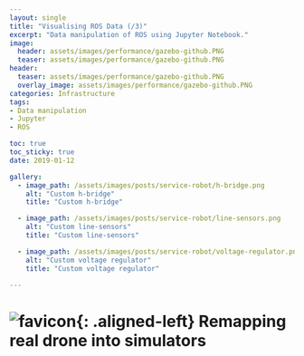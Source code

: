 ```yaml
---
layout: single
title: "Visualising ROS Data (/3)"
excerpt: "Data manipulation of ROS using Jupyter Notebook."
image:
  header: assets/images/performance/gazebo-github.PNG
  teaser: assets/images/performance/gazebo-github.PNG
header:
  teaser: assets/images/performance/gazebo-github.PNG
  overlay_image: assets/images/performance/gazebo-github.PNG
categories: Infrastructure
tags:
- Data manipulation
- Jupyter
- ROS

toc: true
toc_sticky: true
date: 2019-01-12

gallery:
  - image_path: /assets/images/posts/service-robot/h-bridge.png
    alt: "Custom h-bridge"
    title: "Custom h-bridge"

  - image_path: /assets/images/posts/service-robot/line-sensors.png
    alt: "Custom line-sensors"
    title: "Custom line-sensors"

  - image_path: /assets/images/posts/service-robot/voltage-regulator.png
    alt: "Custom voltage regulator"
    title: "Custom voltage regulator"

---
```


# ![favicon](/assets/images/favicon.jpg){: .aligned-left} Remapping real drone into simulators
